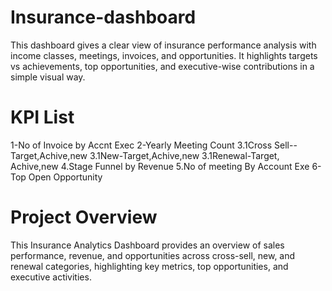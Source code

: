 # Insurance-dashboard
This dashboard gives a clear view of insurance performance analysis with income classes, meetings, invoices, and opportunities. It highlights targets vs achievements, top opportunities, and executive-wise contributions in a simple visual way.
# KPI List
1-No of Invoice by Accnt Exec 2-Yearly Meeting Count 3.1Cross Sell--Target,Achive,new 3.1New-Target,Achive,new 3.1Renewal-Target, Achive,new 4.Stage Funnel by Revenue 5.No of meeting By Account Exe 6-Top Open Opportunity
# Project Overview
This Insurance Analytics Dashboard provides an overview of sales performance, revenue, and opportunities across cross-sell, new, and renewal categories, highlighting key metrics, top opportunities, and executive activities.
